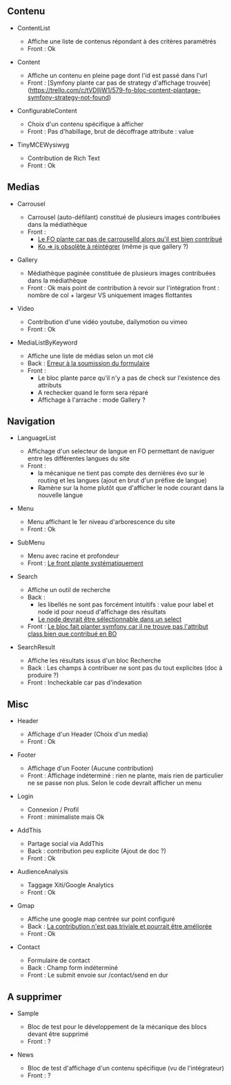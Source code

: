 ## Contenu
* ContentList
    * Affiche une liste de contenus répondant à des critères paramétrés
    * Front : Ok

* Content
    * Affiche un contenu en pleine page dont l'id est passé dans l'url
    * Front : [Symfony plante car pas de strategy d'affichage trouvée] (https://trello.com/c/tVDlIjW1/579-fo-bloc-content-plantage-symfony-strategy-not-found)

* ConfigurableContent
    * Choix d'un contenu spécifique à afficher
    * Front : Pas d'habillage, brut de décoffrage attribute : value

* TinyMCEWysiwyg
    * Contribution de Rich Text
    * Front : Ok

## Medias
* Carrousel
    * Carrousel (auto-défilant) constitué de plusieurs images contribuées dans la médiathèque
    * Front : 
        * [Le FO plante car pas de carrouselId alors qu'il est bien contribué](https://trello.com/c/tbLKZ7Wu/583-fo-bloc-carrousel-plantage-si-pas-de-carrouselid-contribue)
        * [Ko => js obsolète à réintégrer](https://trello.com/c/pp3aAC1v/539-etq-ufront-le-rendu-du-block-carroussel-est-different-de-l-actuel-et-fonctionnel) (même js que gallery ?)

* Gallery
    * Médiathèque paginée constituée de plusieurs images contribuées dans la médiathèque
    * Front : Ok mais point de contribution à revoir sur l'intégration front : nombre de col + largeur VS uniquement images flottantes

* Video
    * Contribution d'une vidéo youtube, dailymotion ou vimeo
    * Front : Ok

* MediaListByKeyword
    * Affiche une liste de médias selon un mot clé
    * Back : [Erreur à la soumission du formulaire](https://trello.com/c/ySA4rltQ/597-bo-bloc-contentlist-plantage-a-la-soumission)
    * Front :
        * Le bloc plante parce qu'il n'y a pas de check sur l'existence des attributs
        * A rechecker quand le form sera réparé
        * Affichage à l'arrache : mode Gallery ?

## Navigation
* LanguageList
    * Affichage d'un selecteur de langue en FO permettant de naviguer entre les différentes langues du site
    * Front :
        * la mécanique ne tient pas compte des dernières évo sur le routing et les langues (ajout en brut d'un préfixe de langue)
        * Ramène sur la home plutôt que d'afficher le node courant dans la nouvelle langue

* Menu
    * Menu affichant le 1er niveau d'arborescence du site
    * Front : Ok

* SubMenu
    * Menu avec racine et profondeur
    * Front : [Le front plante systématiquement](https://trello.com/c/LJxf5nje/623-fo-bloc-submenu-plantage-error-call-to-a-member-function-getnodeid-on-a-non-object)

* Search
    * Affiche un outil de recherche
    * Back :
        * les libellés ne sont pas forcément intuitifs : value pour label et node id pour noeud d'affichage des résultats
        * [Le node devrait être sélectionnable dans un select](https://trello.com/c/M1NrSkEZ/586-bo-bloc-search-selection-du-node-d-affichage)
    * Front : [Le bloc fait planter symfony car il ne trouve pas l'attribut class bien que contribué en BO](https://trello.com/c/tbLKZ7Wu/583-fo-bloc-carrousel-plantage-pas-de-carrouselid-alors-que-bien-contribue)

* SearchResult
    * Affiche les résultats issus d'un bloc Recherche
    * Back : Les champs à contribuer ne sont pas du tout explicites (doc à produire ?)
    * Front : Incheckable car pas d'indexation

## Misc
* Header
    * Affichage d'un Header (Choix d'un media)
    * Front : Ok

* Footer
    * Affichage d'un Footer (Aucune contribution)
    * Front : Affichage indéterminé : rien ne plante, mais rien de particulier ne se passe non plus. Selon le code devrait afficher un menu
* Login
    * Connexion / Profil
    * Front : minimaliste mais Ok

* AddThis
    * Partage social via AddThis
    * Back : contribution peu explicite (Ajout de doc ?)
    * Front : Ok

* AudienceAnalysis
    * Taggage Xiti/Google Analytics
    * Front : Ok

* Gmap
    * Affiche une google map centrée sur point configuré
    * Back : [La contribution n'est pas triviale et pourrait être améliorée](https://trello.com/c/2E7e9zds/587-bo-bloc-gmap-amelioration-de-contribution)
    * Front : Ok

* Contact
    * Formulaire de contact
    * Back : Champ form indéterminé
    * Front : Le submit envoie sur /contact/send en dur

## A supprimer
* Sample
    * Bloc de test pour le développement de la mécanique des blocs devant être supprimé
    * Front : ?

* News
    * Bloc de test d'affichage d'un contenu spécifique (vu de l'intégrateur)
    * Front : ?
